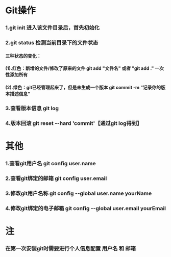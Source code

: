 <!--
 * @Author: Espero
 * @Date: 2021-04-13 22:55:43
 * @LastEditTime: 2021-04-15 00:21:06
 * @FilePath: /dbhot/readme.md
 * @Description: file contenth
-->
# Git操作
### 1.git init  进入该文件目录后，首先初始化 

### 2.git status    检测当前目录下的文件状态 
#### 三种状态的变化：
####  (1).红色：新增的文件/修改了原来的文件  git add "文件名" 或者 "git add ." 一次性添加所有 
####  (2).绿色：git已经管理起来了，但是未生成一个版本  git commit -m "记录你的版本描述信息"

### 3.查看版本信息 git log

### 4.版本回滚 git reset --hard 'commit'【通过git log得到】


# 其他 
### 1.查看git用户名 git config user.name
### 2.查看git绑定的邮箱 git config user.email 
### 3.修改git用户名称 git config --global user.name yourName
### 4.修改git绑定的电子邮箱 git config --global user.email yourEmail

# 注
### 在第一次安装git时需要进行个人信息配置  用户名 和 邮箱

